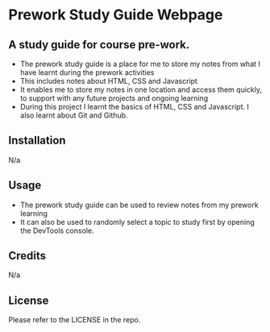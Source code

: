 # Prework Study Guide Webpage

## A study guide for course pre-work.

- The prework study guide is a place for me to store my notes from what I have learnt during the prework activities
- This includes notes about HTML, CSS and Javascript
- It enables me to store my notes in one location and access them quickly, to support with any future projects and ongoing learning
- During this project I learnt the basics of HTML, CSS and Javascript. I also learnt about Git and Github.

## Installation

N/a

## Usage

- The prework study guide can be used to review notes from my prework learning
- It can also be used to randomly select a topic to study first by opening the DevTools console.

## Credits

N/a

## License

Please refer to the LICENSE in the repo.
